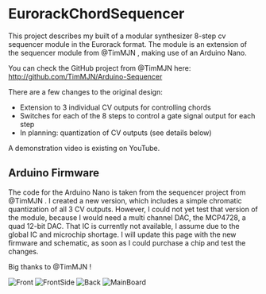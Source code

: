 # EurorackChordSequencer
This project describes my built of a modular synthesizer 8-step cv sequencer module in the Eurorack format.
The module is an extension of the sequencer module from @TimMJN , making use of an Arduino Nano.

You can check the GitHub project from @TimMJN here:
http://github.com/TimMJN/Arduino-Sequencer

There are a few changes to the original design:
- Extension to 3 individual CV outputs for controlling chords
- Switches for each of the 8 steps to control a gate signal output for each step
- In planning: quantization of CV outputs (see details below)

A demonstration video is existing on YouTube.

## Arduino Firmware
The code for the Arduino Nano is taken from the sequencer project from @TimMJN .
I created a new version, which includes a simple chromatic quantization of all 3 CV outputs.
However, I could not yet test that version of the module, because I would need a multi channel DAC, the MCP4728, a quad 12-bit DAC.
That IC is currently not available, I assume due to the global IC and microchip shortage.
I will update this page with the new firmware and schematic, as soon as I could purchase a chip and test the changes.

Big thanks to @TimMJN !


![Front](https://user-images.githubusercontent.com/97026614/150731201-aff2b512-5bf7-41cf-ba18-e26e32674c4d.JPG)
![FrontSide](https://user-images.githubusercontent.com/97026614/150775298-86a71474-52ac-46d7-bc23-a0976e2a9e81.JPG)
![Back](https://user-images.githubusercontent.com/97026614/150775348-6887f31b-559f-4db2-9151-5f1113250aee.JPG)
![MainBoard](https://user-images.githubusercontent.com/97026614/150775392-d1e1c4a5-80a8-443a-8e66-608f4eda3d76.JPG)
